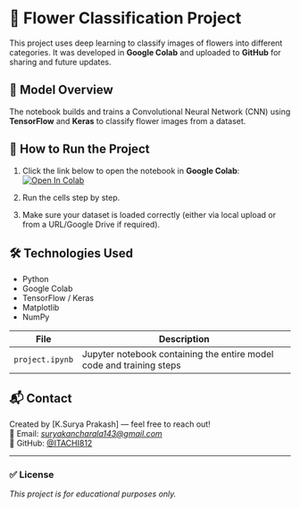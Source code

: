 # 🌸 Flower Classification Project

This project uses deep learning to classify images of flowers into different categories. It was developed in **Google Colab** and uploaded to **GitHub** for sharing and future updates.

## 🧠 Model Overview
The notebook builds and trains a Convolutional Neural Network (CNN) using **TensorFlow** and **Keras** to classify flower images from a dataset.

## 🚀 How to Run the Project

1. Click the link below to open the notebook in **Google Colab**:
   [![Open In Colab](https://colab.research.google.com/assets/colab-badge.svg)](https://github.com/ITACHI812/flower-project---/blob/main/project.ipynb)

2. Run the cells step by step.

3. Make sure your dataset is loaded correctly (either via local upload or from a URL/Google Drive if required).

## 🛠️ Technologies Used
- Python
- Google Colab
- TensorFlow / Keras
- Matplotlib
- NumPy




| File | Description |
|------|-------------|
| `project.ipynb` | Jupyter notebook containing the entire model code and training steps |



## 📬 Contact

Created by [K.Surya Prakash] — feel free to reach out!  
📧 Email: *suryakancharala143@gmail.com*  
🔗 GitHub: [@ITACHI812](https://github.com/ITACHI812)

---

### ✅ License
*This project is for educational purposes only.*

